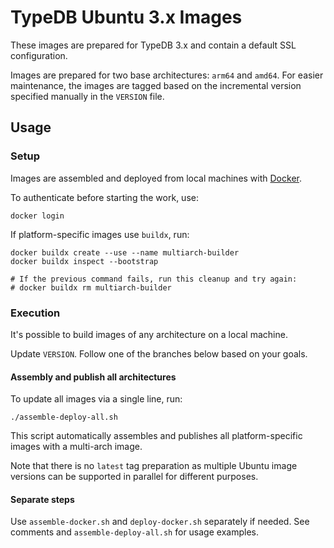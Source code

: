 # TypeDB Ubuntu 3.x Images

These images are prepared for TypeDB 3.x and contain a default SSL configuration.

Images are prepared for two base architectures: `arm64` and `amd64`. For easier maintenance, the images are tagged based on the incremental version specified manually in the `VERSION` file.

## Usage

### Setup

Images are assembled and deployed from local machines with [Docker](https://www.docker.com/get-started/).

To authenticate before starting the work, use:

```shell
docker login
```

If platform-specific images use `buildx`, run:
```shell 
docker buildx create --use --name multiarch-builder
docker buildx inspect --bootstrap

# If the previous command fails, run this cleanup and try again:
# docker buildx rm multiarch-builder
```

### Execution

It's possible to build images of any architecture on a local machine.

Update `VERSION`. Follow one of the branches below based on your goals.

#### Assembly and publish all architectures

To update all images via a single line, run:
```shell 
./assemble-deploy-all.sh
```

This script automatically assembles and publishes all platform-specific images with a multi-arch image.

Note that there is no `latest` tag preparation as multiple Ubuntu image versions can be supported in parallel for different purposes. 

#### Separate steps

Use `assemble-docker.sh` and `deploy-docker.sh` separately if needed. See comments and `assemble-deploy-all.sh` for usage examples.
